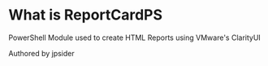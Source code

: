 # What is ReportCardPS

PowerShell Module used to create HTML Reports using VMware's ClarityUI

Authored by jpsider
